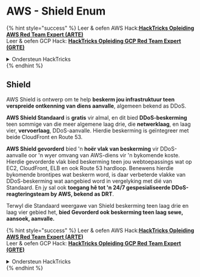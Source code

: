 # AWS - Shield Enum

{% hint style="success" %}
Leer & oefen AWS Hack:<img src="/.gitbook/assets/image.png" alt="" data-size="line">[**HackTricks Opleiding AWS Red Team Expert (ARTE)**](https://training.hacktricks.xyz/courses/arte)<img src="/.gitbook/assets/image.png" alt="" data-size="line">\
Leer & oefen GCP Hack: <img src="/.gitbook/assets/image (2).png" alt="" data-size="line">[**HackTricks Opleiding GCP Red Team Expert (GRTE)**<img src="/.gitbook/assets/image (2).png" alt="" data-size="line">](https://training.hacktricks.xyz/courses/grte)

<details>

<summary>Ondersteun HackTricks</summary>

* Kontroleer die [**inskrywingsplanne**](https://github.com/sponsors/carlospolop)!
* **Sluit aan by die** 💬 [**Discord-groep**](https://discord.gg/hRep4RUj7f) of die [**telegram-groep**](https://t.me/peass) of **volg** ons op **Twitter** 🐦 [**@hacktricks\_live**](https://twitter.com/hacktricks\_live)**.**
* **Deel hacktruuks deur PR's in te dien by die** [**HackTricks**](https://github.com/carlospolop/hacktricks) en [**HackTricks Cloud**](https://github.com/carlospolop/hacktricks-cloud) github-opslag.

</details>
{% endhint %}

## Shield

AWS Shield is ontwerp om te help **beskerm jou infrastruktuur teen verspreide ontkenning van diens aanvalle**, algemeen bekend as DDoS.

**AWS Shield Standaard** is **gratis** vir almal, en dit bied **DDoS-beskerming** teen sommige van die meer algemene laag drie, die **netwerklaag**, en laag vier, **vervoerlaag**, DDoS-aanvalle. Hierdie beskerming is geïntegreer met beide CloudFront en Route 53.

**AWS Shield gevorderd** bied 'n **hoër vlak van beskerming** vir DDoS-aanvalle oor 'n wyer omvang van AWS-diens vir 'n bykomende koste. Hierdie gevorderde vlak bied beskerming teen jou webtoepassings wat op EC2, CloudFront, ELB en ook Route 53 hardloop. Benewens hierdie bykomende brontipes wat beskerm word, is daar verbeterde vlakke van DDoS-beskerming wat aangebied word in vergelyking met dié van Standaard. En jy sal ook **toegang hê tot 'n 24/7 gespesialiseerde DDoS-reagteringsteam by AWS, bekend as DRT**.

Terwyl die Standaard weergawe van Shield beskerming teen laag drie en laag vier gebied het, **bied Gevorderd ook beskerming teen laag sewe, aansoek, aanvalle.**

{% hint style="success" %}
Leer & oefen AWS Hack:<img src="/.gitbook/assets/image.png" alt="" data-size="line">[**HackTricks Opleiding AWS Red Team Expert (ARTE)**](https://training.hacktricks.xyz/courses/arte)<img src="/.gitbook/assets/image.png" alt="" data-size="line">\
Leer & oefen GCP Hack: <img src="/.gitbook/assets/image (2).png" alt="" data-size="line">[**HackTricks Opleiding GCP Red Team Expert (GRTE)**<img src="/.gitbook/assets/image (2).png" alt="" data-size="line">](https://training.hacktricks.xyz/courses/grte)

<details>

<summary>Ondersteun HackTricks</summary>

* Kontroleer die [**inskrywingsplanne**](https://github.com/sponsors/carlospolop)!
* **Sluit aan by die** 💬 [**Discord-groep**](https://discord.gg/hRep4RUj7f) of die [**telegram-groep**](https://t.me/peass) of **volg** ons op **Twitter** 🐦 [**@hacktricks\_live**](https://twitter.com/hacktricks\_live)**.**
* **Deel hacktruuks deur PR's in te dien by die** [**HackTricks**](https://github.com/carlospolop/hacktricks) en [**HackTricks Cloud**](https://github.com/carlospolop/hacktricks-cloud) github-opslag.

</details>
{% endhint %}
